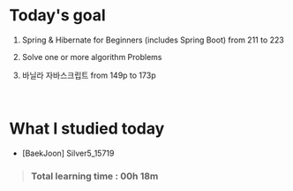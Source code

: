 # Today's goal

1. Spring & Hibernate for Beginners (includes Spring Boot) from 211 to 223

2. Solve one or more algorithm Problems 

3. 바닐라 자바스크립트 from 149p to 173p

<br>

# What I studied today

* [BaekJoon] Silver5_15719

><h3>Total learning time : 00h 18m</h3>
